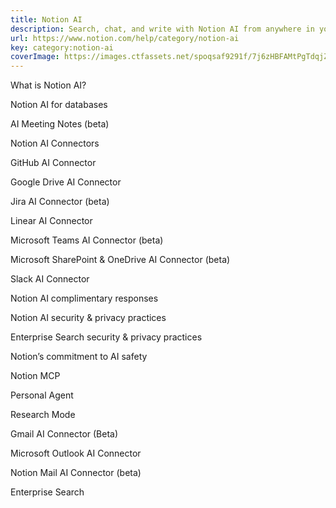 ```yaml
---
title: Notion AI
description: Search, chat, and write with Notion AI from anywhere in your workspace.
url: https://www.notion.com/help/category/notion-ai
key: category:notion-ai
coverImage: https://images.ctfassets.net/spoqsaf9291f/7j6zHBFAMtPgTdqjZQq46w/c7122959cc1a5d45f4886bbe1827f61c/notion-ai.png
---
```


What is Notion AI?

Notion AI for databases

AI Meeting Notes (beta)

Notion AI Connectors

GitHub AI Connector

Google Drive AI Connector

Jira AI Connector (beta)

Linear AI Connector

Microsoft Teams AI Connector (beta)

Microsoft SharePoint & OneDrive AI Connector (beta)

Slack AI Connector

Notion AI complimentary responses

Notion AI security & privacy practices

Enterprise Search security & privacy practices

Notion’s commitment to AI safety

Notion MCP

Personal Agent

Research Mode

Gmail AI Connector (Beta)

Microsoft Outlook AI Connector

Notion Mail AI Connector (beta)

Enterprise Search